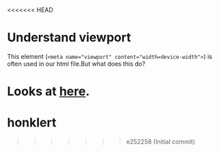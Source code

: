 <<<<<<< HEAD

# Understand viewport

This element (`<meta name="viewport" content="width=device-width">`)
is often used in our html file.But what does this do?

# Looks at [here](https://github.com/bitfish-xyz/viewport/issues/1).

# honklert

> > > > > > > e252258 (Initial commit)
